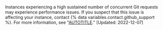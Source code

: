 Instances experiencing a high sustained number of concurrent Git requests may experience performance issues. If you suspect that this issue is affecting your instance, contact {% data variables.contact.github_support %}. For more information, see "[AUTOTITLE](/support/contacting-github-support/creating-a-support-ticket)." [Updated: 2022-12-07]
